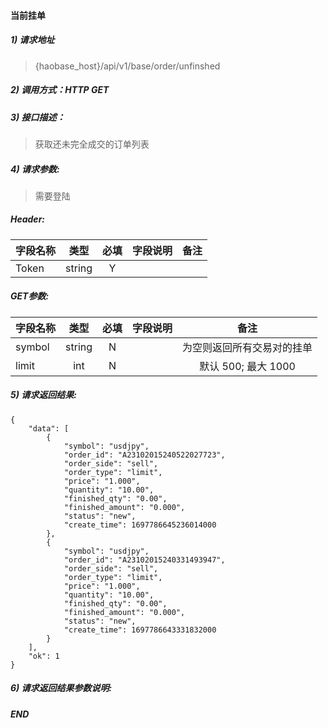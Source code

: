 #### 当前挂单

##### 1) 请求地址

>{haobase_host}/api/v1/base/order/unfinshed

##### 2) 调用方式：HTTP GET

##### 3) 接口描述：

> 获取还未完全成交的订单列表

##### 4) 请求参数:
> 需要登陆
##### Header:
|字段名称       |类型            |必填            |字段说明         |备注     |
| -------------|:--------------:|:--------------:|:--------------:|:------:|
|Token|string|Y|||


##### GET参数:
|字段名称       |类型            |必填            |字段说明         |备注     |
| -------------|:--------------:|:--------------:|:--------------:|:------:|
|symbol|string|N||为空则返回所有交易对的挂单|
|limit|int|N||默认 500; 最大 1000|



##### 5) 请求返回结果:

```
{
    "data": [
        {
            "symbol": "usdjpy",
            "order_id": "A23102015240522027723",
            "order_side": "sell",
            "order_type": "limit",
            "price": "1.000",
            "quantity": "10.00",
            "finished_qty": "0.00",
            "finished_amount": "0.000",
            "status": "new",
            "create_time": 1697786645236014000
        },
        {
            "symbol": "usdjpy",
            "order_id": "A23102015240331493947",
            "order_side": "sell",
            "order_type": "limit",
            "price": "1.000",
            "quantity": "10.00",
            "finished_qty": "0.00",
            "finished_amount": "0.000",
            "status": "new",
            "create_time": 1697786643331832000
        }
    ],
    "ok": 1
}
```


##### 6) 请求返回结果参数说明:


  
##### END  
  
